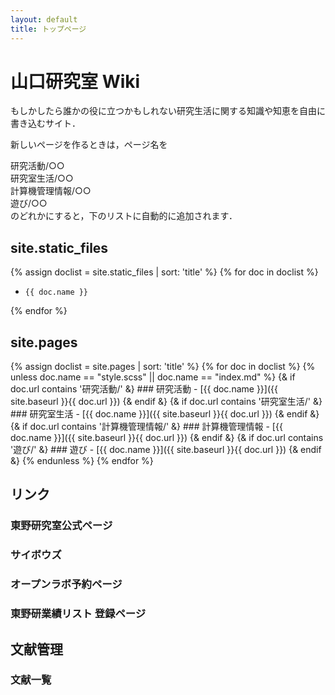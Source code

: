 ```yaml
---
layout: default
title: トップページ
---
```


# 山口研究室 Wiki 
もしかしたら誰かの役に立つかもしれない研究生活に関する知識や知恵を自由に書き込むサイト．

新しいページを作るときは，ページ名を

研究活動/○○  
研究室生活/○○  
計算機管理情報/○○  
遊び/○○  
のどれかにすると，下のリストに自動的に追加されます．

## site.static_files
{% assign doclist = site.static_files | sort: 'title'  %}
  {% for doc in doclist %}
  -     {{ doc.name }}
{% endfor %}

## site.pages
{% assign doclist = site.pages | sort: 'title'  %}
  {% for doc in doclist %}
    {% unless doc.name == "style.scss" || doc.name == "index.md" %} 
      {& if doc.url contains '研究活動/' &}
        ### 研究活動
        -     [{{ doc.name }}]({{ site.baseurl }}{{ doc.url }})
      {& endif &}
      {& if doc.url contains '研究室生活/' &}
        ### 研究室生活
        -     [{{ doc.name }}]({{ site.baseurl }}{{ doc.url }})
      {& endif &}
      {& if doc.url contains '計算機管理情報/' &}
        ### 計算機管理情報
        -     [{{ doc.name }}]({{ site.baseurl }}{{ doc.url }})
      {& endif &}
      {& if doc.url contains '遊び/' &}
        ### 遊び
        -     [{{ doc.name }}]({{ site.baseurl }}{{ doc.url }})
      {& endif &}
    {% endunless %}
{% endfor %}

## リンク
### 東野研究室公式ページ
### サイボウズ
### オープンラボ予約ページ
### 東野研業績リスト 登録ページ
## 文献管理
### 文献一覧
